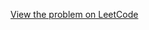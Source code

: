 [View the problem on LeetCode](https://leetcode.com/problems/minimum-value-to-get-positive-step-by-step-sum/)

